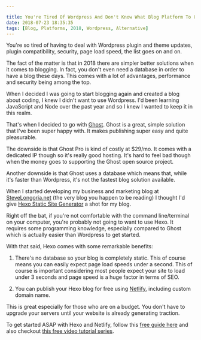 ```yaml
---

title: You're Tired Of Wordpress And Don't Know What Blog Platform To Use
date: 2018-07-23 18:35:35
tags: [Blog, Platforms, 2018, Wordpress, Alternative]
---
```


You're so tired of having to deal with Wordpress plugin and theme updates, plugin compatibility, security, page load speed, the list goes on and on.

The fact of the matter is that in 2018 there are simpler better solutions when it comes to  blogging. In fact, you don't even need a database in order to have a blog these days. This comes with a lot of advantages, performance and security being among the top.

When I decided I was going to start blogging again and created a blog about coding, I knew I didn't want to use Wordpress. I'd been learning JavaScript and Node over the past year and so I knew I wanted to keep it in this realm.

That's when I decided to go with [Ghost](Ghost.org). Ghost is a great, simple solution that I've been super happy with. It makes publishing super easy and quite pleasurable.

The downside is that Ghost Pro is kind of costly at $29/mo. It comes with a dedicated IP though so it's really good hosting. It's hard to feel bad though when the money goes to supporting the Ghost open source project.

Another downside is that Ghost uses a database which means that, while it's faster than Wordpress, it's not the fastest blog solution available.

When I started developing my business and marketing blog at [SteveLongoria.net](stevelongoria.net) (the very blog you happen to be reading) I thought I'd give [Hexo Static Site Generator](https://hexo.io/) a shot for my blog. 

Right off the bat, if you're not comfortable with the command line/terminal on your computer, you're probably not going to want to use Hexo. It requires some programming knowledge, especially compared to Ghost which is actually easier than Wordpress to get started.

With that said, Hexo comes with some remarkable benefits:

1. There's no database so your blog is completely static. This of course means you can  easily expect page load speeds under a second. This of course is important considering most people expect your site to load under 3 seconds and page speed is a huge factor in terms of SEO.

2. You can publish your Hexo blog for free using [Netlify](https://www.netlify.com), including custom domain name.

This is great especially for those who are on a budget. You don't have to upgrade your servers until your website is already generating traction.

To get started ASAP with Hexo and Netlify, follow this [free guide here](https://www.netlify.com/blog/2015/10/26/a-step-by-step-guide-hexo-on-netlify/) and also checkout [this free video tutorial series](https://www.youtube.com/playlist?list=PLLAZ4kZ9dFpOMJR6D25ishrSedvsguVSm).